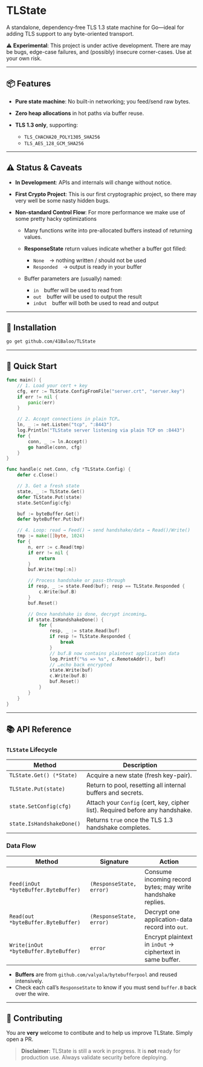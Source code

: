 # TLState

A standalone, dependency-free TLS 1.3 state machine for Go—ideal for adding TLS support to any byte-oriented transport.

⚠️ **Experimental**: This project is under active development. There are may be bugs, edge-case failures, and (possibly) insecure corner-cases. Use at your own risk.

---

## 📦 Features

* **Pure state machine**: No built-in networking; you feed/send raw bytes.
* **Zero heap allocations** in hot paths via buffer reuse.
* **TLS 1.3 only**, supporting:

  * `TLS_CHACHA20_POLY1305_SHA256`
  * `TLS_AES_128_GCM_SHA256`

---

## ⚠️ Status & Caveats

* **In Development**: APIs and internals will change without notice.
* **First Crypto Project**: This is our first cryptographic project, so there may very well be some nasty hidden bugs.
* **Non-standard Control Flow**: For more performance we make use of some pretty hacky optimizations

  * Many functions write into pre-allocated buffers instead of returning values.
  * **ResponseState** return values indicate whether a buffer got filled:

    * `None` → nothing written / should not be used
    * `Responded` → output is ready in your buffer
  * Buffer parameters are (usually) named:

    * `in` buffer will be used to read from
    * `out` buffer will be used to output the result
    * `inOut` buffer will both be used to read and output

---

## 🔧 Installation

```bash
go get github.com/41Baloo/TLState
```

---

## 🚀 Quick Start

```go
func main() {
	// 1. Load your cert + key
	cfg, err := TLState.ConfigFromFile("server.crt", "server.key")
	if err != nil {
		panic(err)
	}

	// 2. Accept connections in plain TCP…
	ln, _ := net.Listen("tcp", ":8443")
	log.Println("TLState server listening via plain TCP on :8443")
	for {
		conn, _ := ln.Accept()
		go handle(conn, cfg)
	}
}

func handle(c net.Conn, cfg *TLState.Config) {
	defer c.Close()

	// 3. Get a fresh state
	state, _ := TLState.Get()
	defer TLState.Put(state)
	state.SetConfig(cfg)

	buf := byteBuffer.Get()
	defer byteBuffer.Put(buf)

	// 4. Loop: read → Feed() → send handshake/data → Read()/Write()
	tmp := make([]byte, 1024)
	for {
		n, err := c.Read(tmp)
		if err != nil {
			return
		}
		buf.Write(tmp[:n])

		// Process handshake or pass-through
		if resp, _ := state.Feed(buf); resp == TLState.Responded {
			c.Write(buf.B)
		}
		buf.Reset()

		// Once handshake is done, decrypt incoming…
		if state.IsHandshakeDone() {
			for {
				resp, _ := state.Read(buf)
				if resp != TLState.Responded {
					break
				}
				// buf.B now contains plaintext application data
				log.Printf("%s => %s", c.RemoteAddr(), buf)
				// …echo back encrypted
				state.Write(buf)
				c.Write(buf.B)
				buf.Reset()
			}
		}
	}
}
```

---

## 📚 API Reference

### `TLState` Lifecycle

| Method                    | Description                                                                   |
| ------------------------- | ----------------------------------------------------------------------------- |
| `TLState.Get() (*State)`  | Acquire a new state (fresh key-pair).                                         |
| `TLState.Put(state)`      | Return to pool, resetting all internal buffers and secrets.                   |
| `state.SetConfig(cfg)`    | Attach your `Config` (cert, key, cipher list). Required before any handshake. |
| `state.IsHandshakeDone()` | Returns `true` once the TLS 1.3 handshake completes.                          |

### Data Flow

| Method                                | Signature                | Action                                                      |
| ------------------------------------- | ------------------------ | ----------------------------------------------------------- |
| `Feed(inOut *byteBuffer.ByteBuffer)`     | `(ResponseState, error)` | Consume incoming record bytes; may write handshake replies. |
| `Read(out *byteBuffer.ByteBuffer)`    | `(ResponseState, error)` | Decrypt one application-data record into `out`.             |
| `Write(inOut *byteBuffer.ByteBuffer)` | `error`                  | Encrypt plaintext in `inOut` → ciphertext in same buffer.   |

* **Buffers** are from `github.com/valyala/bytebufferpool` and reused intensively.
* Check each call’s `ResponseState` to know if you must send `buffer.B` back over the wire.

---

## 📝 Contributing

You are **very** welcome to contibute and to help us improve TLState. Simply open a PR.


> **Disclaimer:** TLState is still a work in progress. It is **not** ready for production use. Always validate security before deploying.
